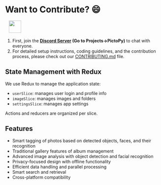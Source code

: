 # Want to Contribute? 😄

&nbsp;&nbsp;&nbsp;<a href="https://discord.gg/hjUhu33uAn"><img src="https://github.com/user-attachments/assets/3ed93273-5055-4532-a524-87a337a4fbba" height="40"></a>

1. First, join the **[Discord Server](https://discord.gg/hjUhu33uAn) (Go to Projects->PictoPy)** to chat with everyone.
2. For detailed setup instructions, coding guidelines, and the contribution process, please check out our [CONTRIBUTING.md](./CONTRIBUTING.md) file.

## State Management with Redux

We use Redux to manage the application state:

- `userSlice`: manages user login and profile info
- `imageSlice`: manages images and folders
- `settingsSlice`: manages app settings

Actions and reducers are organized per slice.

## Features

- Smart tagging of photos based on detected objects, faces, and their recognition
- Traditional gallery features of album management
- Advanced image analysis with object detection and facial recognition
- Privacy-focused design with offline functionality
- Efficient data handling and parallel processing
- Smart search and retrieval
- Cross-platform compatibility
